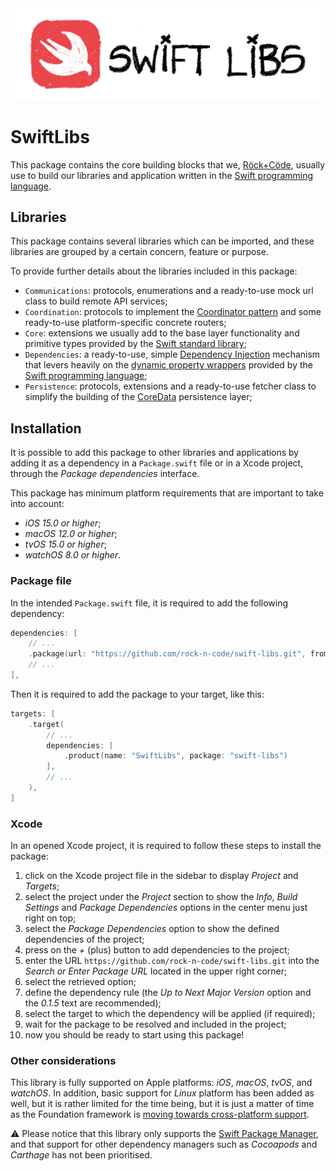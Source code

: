 <center>
    <picture>
        <source srcset="imgs/swiftlibs-logo-dark.svg" media="(prefers-color-scheme: dark)">
        <img src="imgs/swiftlibs-logo-light.svg" alt="Shows the hand-drawn SwiftLibs package logo centered in the page.">
    </picture>
</center>

# SwiftLibs

This package contains the core building blocks that we, [Röck+Cöde](https://rock-n-code.com), usually use to build our libraries and application written in the [Swift programming language](https://www.swift.org/documentation/).

## Libraries

This package contains several libraries which can be imported, and these libraries are grouped by a certain concern, feature or purpose.

To provide further details about the libraries included in this package:
* `Communications`: protocols, enumerations and a ready-to-use mock url class to build remote API services;
* `Coordination`: protocols to implement the [Coordinator pattern](https://khanlou.com/2015/01/the-coordinator/) and some ready-to-use platform-specific concrete routers; 
* `Core`: extensions we usually add to the base layer functionality and primitive types provided by the [Swift standard library](https://https://www.swift.org/documentation/#standard-library);
* `Dependencies`: a ready-to-use, simple [Dependency Injection](https://en.wikipedia.org/wiki/Dependency_injection) mechanism that levers heavily on the [dynamic property wrappers](https://www.hackingwithswift.com/plus/intermediate-swiftui/creating-a-custom-property-wrapper-using-dynamicproperty) provided by the [Swift programming language](https://docs.swift.org/swift-book/documentation/the-swift-programming-language/properties/#Projecting-a-Value-From-a-Property-Wrapper);
* `Persistence`: protocols, extensions and a ready-to-use fetcher class to simplify the building of the [CoreData](https://developer.apple.com/documentation/coredata) persistence layer;

## Installation

It is possible to add this package to other libraries and applications by adding it as a dependency in a `Package.swift` file or in a Xcode project, through the *Package dependencies* interface.

This package has minimum platform requirements that are important to take into account:
* *iOS 15.0 or higher*;
* *macOS 12.0 or higher*;
* *tvOS 15.0 or higher*;
* *watchOS 8.0 or higher*.

### Package file

In the intended `Package.swift` file, it is required to add the following dependency:

```swift
dependencies: [
    // ...
    .package(url: "https://github.com/rock-n-code/swift-libs.git", from: "0.1.5")
    // ...
],
```

Then it is required to add the package to your target, like this:

```swift
targets: [
    .target(
        // ...
        dependencies: [
            .product(name: "SwiftLibs", package: "swift-libs")
        ],
        // ...
    ),
]
```

### Xcode 

In an opened Xcode project, it is required to follow these steps to install the package:

1. click on the Xcode project file in the sidebar to display *Project* and *Targets*;
2. select the project under the *Project* section to show the *Info*, *Build Settings* and *Package Dependencies* options in the center menu just right on top;
3. select the *Package Dependencies* option to show the defined dependencies of the project;
4. press on the *+* (plus) button to add dependencies to the project;
5. enter the URL `https://github.com/rock-n-code/swift-libs.git` into the *Search or Enter Package URL* located in the upper right corner;
6. select the retrieved option;
7. define the dependency rule (the *Up to Next Major Version* option and the *0.1.5* text are recommended);
8. select the target to which the dependency will be applied (if required);
9. wait for the package to be resolved and included in the project;
10. now you should be ready to start using this package!

### Other considerations

This library is fully supported on Apple platforms: *iOS*, *macOS*, *tvOS*, and *watchOS*. In addition, basic support for *Linux* platform has been added as well, but it is rather limited for the time being, but it is just a matter of time as the Foundation framework is [moving towards cross-platform support](https://www.swift.org/blog/foundation-preview-now-available). 

⚠️ Please notice that this library only supports the [Swift Package Manager](https://www.swift.org/package-manager/), and that support for other dependency managers such as *Cocoapods* and *Carthage* has not been prioritised. 
